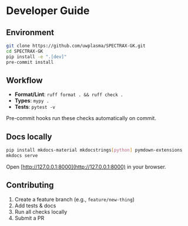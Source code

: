 
# Developer Guide

## Environment
```bash
git clone https://github.com/uwplasma/SPECTRAX-GK.git
cd SPECTRAX-GK
pip install -e ".[dev]"
pre-commit install
````

## Workflow

* **Format/Lint**: `ruff format . && ruff check .`
* **Types**: `mypy .`
* **Tests**: `pytest -v`

Pre-commit hooks run these checks automatically on commit.

## Docs locally

```bash
pip install mkdocs-material mkdocstrings[python] pymdown-extensions
mkdocs serve
```

Open [http://127.0.0.1:8000](http://127.0.0.1:8000) in your browser.

## Contributing

1. Create a feature branch (e.g., `feature/new-thing`)
2. Add tests & docs
3. Run all checks locally
4. Submit a PR
